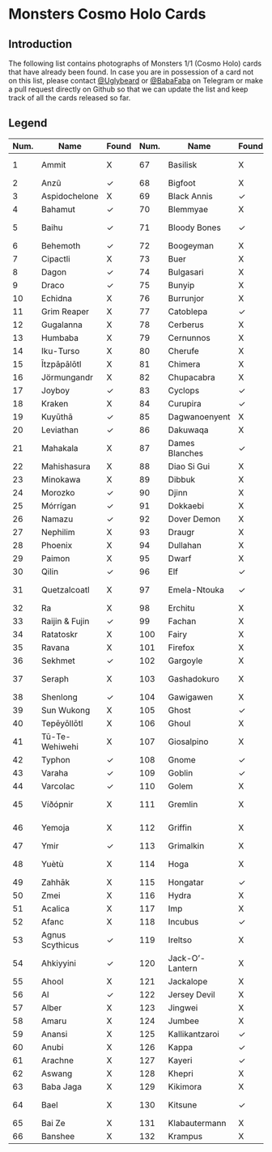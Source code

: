 # Monsters Cosmo Holo Cards

## Introduction

The following list contains photographs of Monsters 1/1 (Cosmo Holo) cards that have already been found. In case you are in possession of a card not on this list, please contact [@Uglybeard](
https://t.me/Uglybeard) or [@BabaFaba](https://t.me/Baba_Faba) on Telegram or make a pull request directly on Github so that we can update the list and keep track of all the cards released so far.

## Legend

| Num. | Name               | Found   | Num. | Name            | Found   | Num. | Name              | Found   |
|--------|--------------------|---------|--------|-----------------|---------|--------|-------------------|---------|
| 1      | Ammit              | X       | 67     | Basilisk        | X       | 133    | La Carretanagua  | ✓       |
| 2      | Anzû               | ✓       | 68     | Bigfoot         | X       | 134    | Lenghelo         | ✓       |
| 3      | Aspidochelone      | X       | 69     | Black Annis     | ✓       | 135    | Leprechaun       | X       |
| 4      | Bahamut            | ✓       | 70     | Blemmyae        | X       | 136    | Lilith           | X       |
| 5      | Baihu              | ✓       | 71     | Bloody Bones    | ✓       | 137    | Loch Ness Monster| X       |
| 6      | Behemoth           | ✓       | 72     | Boogeyman       | X       | 138    | Lou Carcolh      | ✓       |
| 7      | Cipactli           | X       | 73     | Buer            | X       | 139    | Loðsilungur      | ✓       |
| 8      | Dagon              | ✓       | 74     | Bulgasari       | X       | 140    | Mandrake         | ✓       |
| 9      | Draco              | ✓       | 75     | Bunyip          | X       | 141    | Manticore        | X       |
| 10     | Echidna            | X       | 76     | Burrunjor       | X       | 142    | Medusa           | ✓       |
| 11     | Grim Reaper        | X       | 77     | Catoblepa       | ✓       | 143    | Menk             | X       |
| 12     | Gugalanna          | X       | 78     | Cerberus        | X       | 144    | Minotaur         | ✓       |
| 13     | Humbaba            | X       | 79     | Cernunnos       | X       | 145    | Mothman          | X       |
| 14     | Iku-Turso          | X       | 80     | Cherufe         | X       | 146    | Munuanë          | X       |
| 15     | Ītzpāpālōtl        | X       | 81     | Chimera         | X       | 147    | Nadubi           | X       |
| 16     | Jörmungandr        | X       | 82     | Chupacabra      | X       | 148    | Naga             | ✓       |
| 17     | Joyboy             | ✓       | 83     | Cyclops         | ✓       | 149    | Nahual           | X       |
| 18     | Kraken             | X       | 84     | Curupira        | ✓       | 150    | Nanook           | ✓       |
| 19     | Kuyūthā            | ✓       | 85     | Dagwanoenyent   | X       | 151    | Nixie            | X       |
| 20     | Leviathan          | ✓       | 86     | Dakuwaqa        | X       | 152    | Nuckelavee       | X       |
| 21     | Mahakala           | X       | 87     | Dames Blanches  | ✓       | 153    | Olgoi-Khorkhoi   | X       |
| 22     | Mahishasura        | X       | 88     | Diao Si Gui     | X       | 154    | Ördög            | X       |
| 23     | Minokawa           | X       | 89     | Dibbuk          | X       | 155    | Orobas           | X       |
| 24     | Morozko            | ✓       | 90     | Djinn           | X       | 156    | O’ Munaciello    | X       |
| 25     | Mórrígan           | ✓       | 91     | Dokkaebi        | X       | 157    | Pachamama        | X       |
| 26     | Namazu             | ✓       | 92     | Dover Demon     | X       | 158    | Penanggalan      | ✓       |
| 27     | Nephilim           | X       | 93     | Draugr          | X       | 159    | Piasa            | ✓       |
| 28     | Phoenix            | X       | 94     | Dullahan        | X       | 160    | Popobawa         | X       |
| 29     | Paimon             | X       | 95     | Dwarf           | X       | 161    | Poroniec         | X       |
| 30     | Qilin              | ✓       | 96     | Elf             | ✓       | 162    | Preta            | X       |
| 31     | Quetzalcoatl       | X       | 97     | Emela-Ntouka    | ✓       | 163    | Ratoncito Pérez  | ✓       |
| 32     | Ra                 | X       | 98     | Erchitu         | X       | 164    | Roc              | ✓       |
| 33     | Raijin & Fujin     | ✓       | 99     | Fachan          | X       | 165    | Rompo            | X       |
| 34     | Ratatoskr         | X       | 100    | Fairy           | X       | 166    | Rumptifusel      | X       |
| 35     | Ravana            | X       | 101    | Firefox         | X       | 167    | Samjok-o         | ✓       |
| 36     | Sekhmet           | ✓       | 102    | Gargoyle        | X       | 168    | Sandman          | X       |
| 37     | Seraph            | X       | 103    | Gashadokuro     | X       | 169    | Santa Compaña    | X       |
| 38     | Shenlong          | ✓       | 104    | Gawigawen       | X       | 170    | Shahmaran        | ✓       |
| 39     | Sun Wukong        | X       | 105    | Ghost           | ✓       | 171    | Shishi           | X       |
| 40     | Tepēyōllōtl       | X       | 106    | Ghoul           | X       | 172    | Siren            | X       |
| 41     | Tū-Te-Wehiwehi    | X       | 107    | Giosalpino      | X       | 173    | Skeljaskrímsli   | X       |
| 42     | Typhon            | ✓       | 108    | Gnome           | ✓       | 174    | Sluagh           | X       |
| 43     | Varaha            | ✓       | 109    | Goblin          | ✓       | 175    | Soucouyant       | X       |
| 44     | Varcolac          | ✓       | 110    | Golem           | X       | 176    | Sphinx           | X       |
| 45     | Víðópnir          | X       | 111    | Gremlin         | X       | 177    | Spider Grandm.   | X       |
| 46     | Yemoja            | X       | 112    | Griffin         | X       | 178    | Spring-heeled Jack| X      |
| 47     | Ymir              | ✓       | 113    | Grimalkin       | X       | 179    | Strzyga          | X       |
| 48     | Yuètù             | X       | 114    | Hoga            | X       | 180    | Tah-Tah-Kle’-Ah  | X       |
| 49     | Zahhāk            | X       | 115    | Hongatar        | ✓       | 181    | Tanuki           | X       |
| 50     | Zmei              | X       | 116    | Hydra           | X       | 182    | Tarasque         | X       |
| 51     | Acalica           | X       | 117    | Imp             | X       | 183    | Teju Jagua       | ✓       |
| 52     | Afanc             | X       | 118    | Incubus         | ✓       | 184    | Tengu            | X       |
| 53     | Agnus Scythicus   | ✓       | 119    | Ireltso         | X       | 185    | Tonttu           | X       |
| 54     | Ahkiyyini         | ✓       | 120    | Jack-O’-Lantern| X       | 186    | Tripodero        | ✓       |
| 55     | Ahool             | X       | 121    | Jackalope       | X       | 187    | Troll            | X       |
| 56     | Al                | ✓       | 122    | Jersey Devil    | X       | 188    | Tsukumogami      | ✓       |
| 57     | Alber             | X       | 123    | Jingwei         | X       | 189    | Türst            | X       |
| 58     | Amaru             | X       | 124    | Jumbee          | X       | 190    | Umibozu          | X       |
| 59     | Anansi            | X       | 125    | Kallikantzaroi  | ✓       | 191    | Unicorn          | X       |
| 60     | Anubi             | X       | 126    | Kappa           | ✓       | 192    | Vampire          | X       |
| 61     | Arachne           | X       | 127    | Kayeri          | ✓       | 193    | Vilupera         | X       |
| 62     | Aswang            | X       | 128    | Khepri          | X       | 194    | Wendigo          | X       |
| 63     | Baba Jaga         | X       | 129    | Kikimora        | X       | 195    | Whaitere         | ✓       |
| 64     | Bael              | X       | 130    | Kitsune         | ✓       | 196    | Yara-Ma-Yha-Who  | X       |
| 65     | Bai Ze            | X       | 131    | Klabautermann   | X       | 197    | Yeti             | X       |
| 66     | Banshee           | X       | 132    | Krampus         | X       | 198    | Zombie           | X       |
